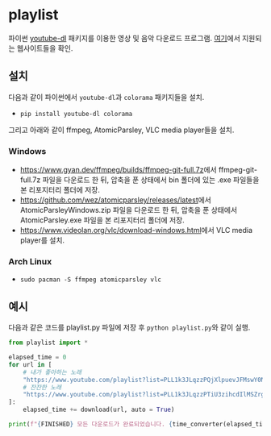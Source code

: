 # playlist

파이썬 [youtube-dl](https://github.com/ytdl-org/youtube-dl) 패키지를 이용한 영상 및 음악 다운로드 프로그램. [여기](https://github.com/ytdl-org/youtube-dl/blob/master/docs/supportedsites.md)에서 지원되는 웹사이트들을 확인.

## 설치

다음과 같이 파이썬에서 `youtube-dl`과 `colorama` 패키지들을 설치.

* `pip install youtube-dl colorama`

그리고 아래와 같이 ffmpeg, AtomicParsley, VLC media player들을 설치.

### Windows

* <https://www.gyan.dev/ffmpeg/builds/ffmpeg-git-full.7z>에서 ffmpeg-git-full.7z 파일을 다운로드 한 뒤, 압축을 푼 상태에서 bin 폴더에 있는 .exe 파일들을 본 리포지터리 폴더에 저장.
* <https://github.com/wez/atomicparsley/releases/latest>에서 AtomicParsleyWindows.zip 파일을 다운로드 한 뒤, 압축을 푼 상태에서 AtomicParsley.exe 파일을 본 리포지터리 폴더에 저장.
* <https://www.videolan.org/vlc/download-windows.html>에서 VLC media player를 설치.

### Arch Linux

* `sudo pacman -S ffmpeg atomicparsley vlc`

## 예시

다음과 같은 코드를 playlist.py 파일에 저장 후 `python playlist.py`와 같이 실행.

```python
from playlist import *

elapsed_time = 0
for url in [
	# 내가 좋아하는 노래
	"https://www.youtube.com/playlist?list=PLL1k3JLqzzPQjXlpuevJFMswY0NjRWdxf",
	# 잔잔한 노래
	"https://www.youtube.com/playlist?list=PLL1k3JLqzzPTiU3zihcdIlMSZrgCCwtw2"
]:
	elapsed_time += download(url, auto = True)

print(f"{FINISHED} 모든 다운로드가 완료되었습니다. {time_converter(elapsed_time)}")
```
